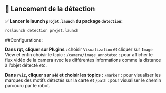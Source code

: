 ## 🚀 Lancement de la détection

✅ **Lancer le launch `projet.launch` du package `detection`:**
```bash
roslaunch detection projet.launch
```
##Configurations :

**Dans rqt, cliquer sur Plugins :**
choisir `Visualization` et cliquer sur `Image` View et enfin choisir le topic : `/camera/image_annotated` : pour afficher le flux vidéo de la camera avec les différentes informations comme la distance à l’objet détecté etc.

**Dans `rviz`, cliquer sur `add` et choisir les topics :** `/marker` : pour visualiser les marques des motifs détectés sur la carte et `/path` : pour visualiser le chemin parcouru par le robot.

